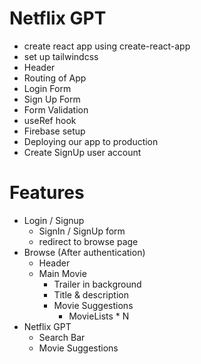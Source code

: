 # Netflix GPT

- create react app using create-react-app
- set up tailwindcss
- Header
- Routing of App
- Login Form
- Sign Up Form
- Form Validation
- useRef hook
- Firebase setup
- Deploying our app to production
- Create SignUp user account

# Features

- Login / Signup
  - SignIn / SignUp form
  - redirect to browse page
- Browse (After authentication)
  - Header
  - Main Movie
    - Trailer in background
    - Title & description
    - Movie Suggestions
      - MovieLists \* N
- Netflix GPT
  - Search Bar
  - Movie Suggestions
